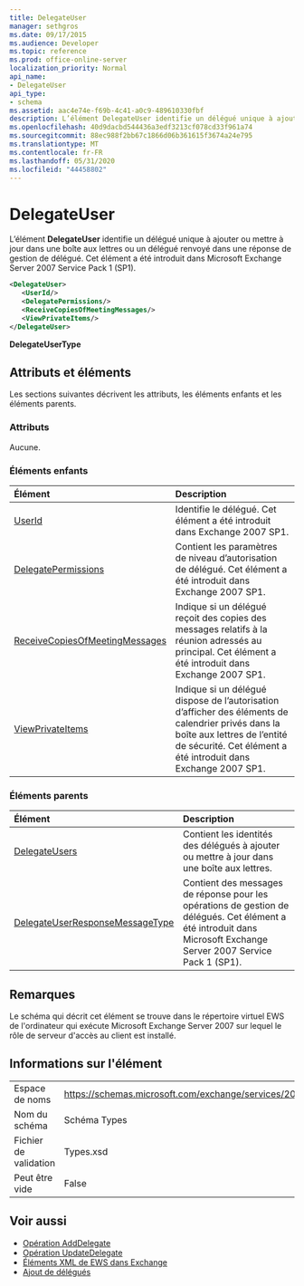 ```yaml
---
title: DelegateUser
manager: sethgros
ms.date: 09/17/2015
ms.audience: Developer
ms.topic: reference
ms.prod: office-online-server
localization_priority: Normal
api_name:
- DelegateUser
api_type:
- schema
ms.assetid: aac4e74e-f69b-4c41-a0c9-489610330fbf
description: L’élément DelegateUser identifie un délégué unique à ajouter ou mettre à jour dans une boîte aux lettres ou un délégué renvoyé dans une réponse de gestion de délégué. Cet élément a été introduit dans Microsoft Exchange Server 2007 Service Pack 1 (SP1).
ms.openlocfilehash: 40d9dacbd544436a3edf3213cf078cd33f961a74
ms.sourcegitcommit: 88ec988f2bb67c1866d06b361615f3674a24e795
ms.translationtype: MT
ms.contentlocale: fr-FR
ms.lasthandoff: 05/31/2020
ms.locfileid: "44458802"
---
```

# <a name="delegateuser"></a>DelegateUser

L’élément **DelegateUser** identifie un délégué unique à ajouter ou mettre à jour dans une boîte aux lettres ou un délégué renvoyé dans une réponse de gestion de délégué. Cet élément a été introduit dans Microsoft Exchange Server 2007 Service Pack 1 (SP1). 
  
```xml
<DelegateUser>
   <UserId/>
   <DelegatePermissions/>
   <ReceiveCopiesOfMeetingMessages/>
   <ViewPrivateItems/>
</DelegateUser>
```

**DelegateUserType**

## <a name="attributes-and-elements"></a>Attributs et éléments

Les sections suivantes décrivent les attributs, les éléments enfants et les éléments parents.
  
### <a name="attributes"></a>Attributs

Aucune.
  
### <a name="child-elements"></a>Éléments enfants

|**Élément**|**Description**|
|:-----|:-----|
|[UserId](userid.md) <br/> |Identifie le délégué. Cet élément a été introduit dans Exchange 2007 SP1.  <br/> |
|[DelegatePermissions](delegatepermissions.md) <br/> |Contient les paramètres de niveau d’autorisation de délégué. Cet élément a été introduit dans Exchange 2007 SP1.  <br/> |
|[ReceiveCopiesOfMeetingMessages](receivecopiesofmeetingmessages.md) <br/> |Indique si un délégué reçoit des copies des messages relatifs à la réunion adressés au principal. Cet élément a été introduit dans Exchange 2007 SP1.  <br/> |
|[ViewPrivateItems](viewprivateitems.md) <br/> |Indique si un délégué dispose de l’autorisation d’afficher des éléments de calendrier privés dans la boîte aux lettres de l’entité de sécurité. Cet élément a été introduit dans Exchange 2007 SP1.  <br/> |
   
### <a name="parent-elements"></a>Éléments parents

|**Élément**|**Description**|
|:-----|:-----|
|[DelegateUsers](delegateusers.md) <br/> |Contient les identités des délégués à ajouter ou mettre à jour dans une boîte aux lettres.  <br/> |
|[DelegateUserResponseMessageType](delegateuserresponsemessagetype.md) <br/> |Contient des messages de réponse pour les opérations de gestion de délégués. Cet élément a été introduit dans Microsoft Exchange Server 2007 Service Pack 1 (SP1).  <br/> |
   
## <a name="remarks"></a>Remarques

Le schéma qui décrit cet élément se trouve dans le répertoire virtuel EWS de l'ordinateur qui exécute Microsoft Exchange Server 2007 sur lequel le rôle de serveur d'accès au client est installé.
  
## <a name="element-information"></a>Informations sur l'élément

|||
|:-----|:-----|
|Espace de noms  <br/> |https://schemas.microsoft.com/exchange/services/2006/types  <br/> |
|Nom du schéma  <br/> |Schéma Types  <br/> |
|Fichier de validation  <br/> |Types.xsd  <br/> |
|Peut être vide  <br/> |False  <br/> |
   
## <a name="see-also"></a>Voir aussi

- [Opération AddDelegate](adddelegate-operation.md) 
- [Opération UpdateDelegate](updatedelegate-operation.md)
- [Éléments XML de EWS dans Exchange](ews-xml-elements-in-exchange.md)
- [Ajout de délégués](https://msdn.microsoft.com/library/3a744150-66a3-4a13-9433-793603ba5038%28Office.15%29.aspx)

